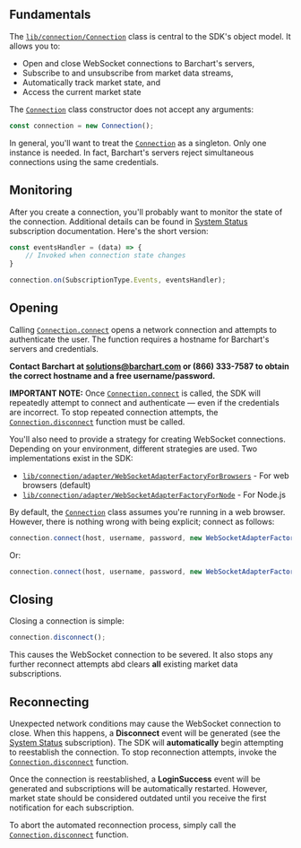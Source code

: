 ## Fundamentals

The [```lib/connection/Connection```](/content/sdk/lib-connection?id=connection) class is central to the SDK's object model. It allows you to:

* Open and close WebSocket connections to Barchart's servers,
* Subscribe to and unsubscribe from market data streams,
* Automatically track market state, and
* Access the current market state

The [```Connection```](/content/sdk/lib-connection?id=connection) class constructor does not accept any arguments:

```js
const connection = new Connection();
```

In general, you'll want to treat the [```Connection```](/content/sdk/lib-connection?id=connection) as a singleton. Only one instance is needed. In fact, Barchart's servers reject simultaneous connections using the same credentials.

## Monitoring

After you create a connection, you'll probably want to monitor the state of the connection. Additional details can be found in [System Status](/content/concepts/subscriptions?id=system-status) subscription documentation. Here's the short version:

```js
const eventsHandler = (data) => {
	// Invoked when connection state changes
}

connection.on(SubscriptionType.Events, eventsHandler);
```

## Opening

Calling [```Connection.connect```](/content/sdk/lib-connection?id=connectionconnect) opens a network connection and attempts to authenticate the user. The function requires a hostname for Barchart's servers and credentials.

**Contact Barchart at solutions@barchart.com or (866) 333-7587 to obtain the correct hostname and a free username/password.**

**IMPORTANT NOTE:** Once [```Connection.connect```](/content/sdk/lib-connection?id=connectionconnect) is called, the SDK will repeatedly attempt to connect and authenticate — even if the credentials are incorrect. To stop repeated connection attempts, the [```Connection.disconnect```](/content/sdk/lib-connection?id=connectiondisconnect) function must be called.

You'll also need to provide a strategy for creating WebSocket connections. Depending on your environment, different strategies are used. Two implementations exist in the SDK:

* [```lib/connection/adapter/WebSocketAdapterFactoryForBrowsers```](/content/sdk/lib-connection-adapter?id=websocketadapterfactoryforbrowsers) - For web browsers (default)
* [```lib/connection/adapter/WebSocketAdapterFactoryForNode```](/content/sdk/lib-connection-adapter?id=websocketadapterfactoryfornode) - For Node.js

By default, the [```Connection```](/content/sdk/lib-connection?id=connection) class assumes you're running in a web browser. However, there is nothing wrong with being explicit; connect as follows:

```js
connection.connect(host, username, password, new WebSocketAdapterFactoryForBrowsers());
```

Or:

```js
connection.connect(host, username, password, new WebSocketAdapterFactoryForNode());
```

## Closing

Closing a connection is simple:

```js
connection.disconnect();
```

This causes the WebSocket connection to be severed. It also stops any further reconnect attempts abd clears **all** existing market data subscriptions.

## Reconnecting

Unexpected network conditions may cause the WebSocket connection to close. When this happens, a **Disconnect** event will be generated (see the [System Status](/content/concepts/subscriptions?id=system-status) subscription). The SDK will **automatically** begin attempting to reestablish the connection. To stop reconnection attempts, invoke the [```Connection.disconnect```](/content/sdk/lib-connection?id=connectiondisconnect) function.

Once the connection is reestablished, a **LoginSuccess** event will be generated and subscriptions will be automatically restarted. However, market state should be considered outdated until you receive the first notification for each subscription.

To abort the automated reconnection process, simply call the [```Connection.disconnect```](/content/sdk/lib-connection?id=connectiondisconnect) function.